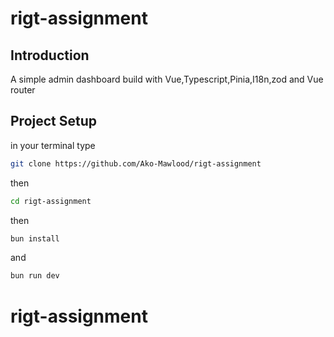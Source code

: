 # rigt-assignment

## Introduction

A simple admin dashboard build with Vue,Typescript,Pinia,I18n,zod and Vue router

## Project Setup

in your terminal type

```sh
git clone https://github.com/Ako-Mawlood/rigt-assignment
```

then

```sh
cd rigt-assignment
```

then

```sh
bun install
```

and

```sh
bun run dev
```
# rigt-assignment
